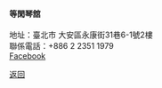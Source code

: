 #### 等閑琴舘
地址：臺北市 大安區永康街31巷6-1號2樓  
聯係電話：+886 2 2351 1979  
[Facebook](https://www.facebook.com/%E7%AD%89%E9%96%91%E7%90%B4%E9%A4%A8-105270262848976/)

[返回](index.md)
